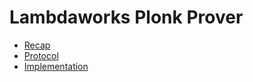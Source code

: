# Lambdaworks Plonk Prover

- [Recap](./recap.md)
- [Protocol](./protocol.md)
- [Implementation](./implementation.md)

